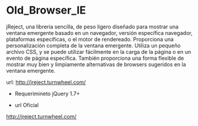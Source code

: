 Old_Browser_IE
==============

jReject, una libreria sencilla, de peso ligero diseñado para mostrar una ventana emergente basado en un navegador, versión específica navegador, plataformas específicas, o el motor de rendereado. Proporciona una personalización completa de la ventana emergente. Utiliza un pequeño archivo CSS, y se puede utilizar fácilmente en la carga de la página o en un evento de página específica. También proporciona una forma flexible de mostrar muy bien y limpiamente alternativas de browsers sugeridos en la ventana emergente.

url: http://jreject.turnwheel.com/

- Requerimineto
jQuery 1.7+

- url Oficial

http://jreject.turnwheel.com/

